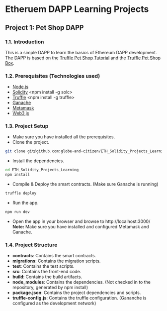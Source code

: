 # Etheruem DAPP Learning Projects

## Project 1: Pet Shop DAPP

### 1.1. Introduction

This is a simple DAPP to learn the basics of Ethereum DAPP development. The DAPP is based on the [Truffle Pet Shop Tutorial](https://www.trufflesuite.com/tutorials/pet-shop) and the [Truffle Pet Shop Box](https://www.trufflesuite.com/boxes/pet-shop).

### 1.2. Prerequisites (Technologies used)

- [Node.js](https://nodejs.org/en/)
- [Solidity](https://solidity.readthedocs.io/en/v0.7.4/) <npm install -g solc>
- [Truffle](https://www.trufflesuite.com/truffle) <npm install -g truffle>
- [Ganache](https://www.trufflesuite.com/ganache)
- [Metamask](https://metamask.io/)
- [Web3.js](https://web3js.readthedocs.io/en/v1.3.0/)

### 1.3. Project Setup

- Make sure you have installed all the prerequisites.
- Clone the project.

```bash
git clone git@github.com:globe-and-citizen/ETH_Solidity_Projects_Learning.git
```

- Install the dependencies.

```bash
cd ETH_Solidity_Projects_Learning
npm install
```

- Compile & Deploy the smart contracts. (Make sure Ganache is running)

```bash
truffle deploy
```

- Run the app.

```bash
npm run dev
```

- Open the app in your browser and browse to http://localhost:3000/
  **Note:** Make sure you have installed and configured Metamask and Ganache.

### 1.4. Project Structure

- **contracts**: Contains the smart contracts.
- **migrations**: Contains the migration scripts.
- **test**: Contains the test scripts.
- **src**: Contains the front-end code.
- **build**: Contains the build artifacts.
- **node_modules**: Contains the dependencies. (Not checked in to the repository, generated by npm install)
- **package.json**: Contains the project dependencies and scripts.
- **truffle-config.js**: Contains the truffle configuration. (Gananche is configured as the development network)
